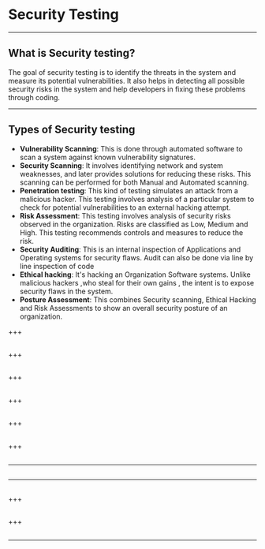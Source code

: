# Security Testing

---

## What is Security testing?

The goal of security testing is to identify the threats in the system and measure its potential vulnerabilities. It also helps in detecting all possible security risks in the system and help developers in fixing these problems through coding.

---

## Types of Security testing

- **Vulnerability Scanning**: This is done through automated software to scan a system against known vulnerability signatures.
- **Security Scanning**: It involves identifying network and system weaknesses, and later provides solutions for reducing these risks. This scanning can be performed for both Manual and Automated scanning.
- **Penetration testing**: This kind of testing simulates an attack from a malicious hacker. This testing involves analysis of a particular system to check for potential vulnerabilities to an external hacking attempt.
- **Risk Assessment**: This testing involves analysis of security risks observed in the organization. Risks are classified as  Low, Medium and High. This testing recommends controls and measures to reduce the risk.
- **Security Auditing**: This is an internal inspection of Applications and Operating systems for security flaws. Audit can also be done via line by line inspection of code
- **Ethical hacking**: It's hacking an Organization Software systems. Unlike malicious hackers ,who steal for their own gains , the intent is to expose security flaws in  the system.
- **Posture Assessment**: This combines Security scanning, Ethical Hacking and Risk Assessments to show an overall security posture of an organization.






+++

##



+++

##



+++

##



+++

##



+++

##



+++

##



---

##



---

##


+++

##



+++

##



---

##

